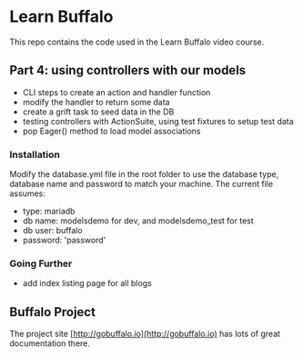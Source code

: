 # Learn Buffalo

This repo contains the code used in the Learn Buffalo video course.

## Part 4: using controllers with our models

* CLI steps to create an action and handler function
* modify the handler to return some data
* create a grift task to seed data in the DB
* testing controllers with ActionSuite, using test fixtures to setup test data
* pop Eager() method to load model associations

### Installation

Modify the database.yml file in the root folder to use the database type, database name and password to match your machine.
The current file assumes:
* type: mariadb
* db name: modelsdemo for dev, and modelsdemo_test for test
* db user: buffalo
* password: 'password'

### Going Further

* add index listing page for all blogs

## Buffalo Project

The project site [http://gobuffalo.io](http://gobuffalo.io) has lots of great documentation there.
